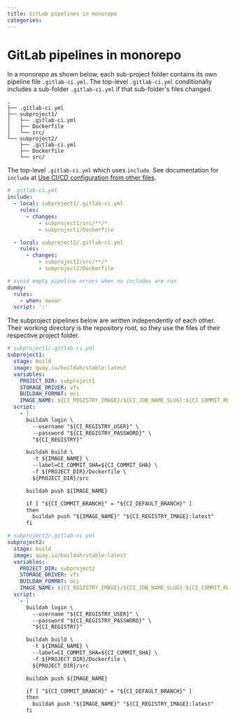 ```yaml
---
title: GitLab pipelines in monorepo
categories:
---
```


# GitLab pipelines in monorepo

In a monorepo as shown below, each sub-project folder contains its own pipeline file `.gitlab-ci.yml`. The top-level `.gitlab-ci.yml` conditionally includes a sub-folder `.gitlab-ci.yml` if that sub-folder's  files changed.

```
.
├── .gitlab-ci.yml
├── subproject1/
│   ├── .gitlab-ci.yml
│   ├── Dockerfile
│   └── src/
└── subproject2/
    ├── .gitlab-ci.yml
    ├── Dockerfile
    └── src/
```

The top-level `.gitlab-ci.yml` which uses `include`. See documentation for `include` at [Use CI/CD configuration from other files](https://docs.gitlab.com/ee/ci/yaml/includes.html).

```yaml
# .gitlab-ci.yml
include:
  - local: subproject1/.gitlab-ci.yml
    rules:
      - changes:
          - subproject1/src/**/*
          - subproject1/Dockerfile

  - local: subproject2/.gitlab-ci.yml
    rules:
      - changes:
          - subproject2/src/**/*
          - subproject2/Dockerfile

# avoid empty pipeline errors when no includes are run
dummy:
  rules:
    - when: never
  script: ':'
```

The subproject pipelines below are written independently of each other. Their working directory is the repository root, so they use the files of their respective project folder.

```yaml
# subproject1/.gitlab-ci.yml
subproject1:
  stage: build
  image: quay.io/buildah/stable:latest
  variables:
    PROJECT_DIR: subproject1
    STORAGE_DRIVER: vfs
    BUILDAH_FORMAT: oci
    IMAGE_NAME: ${CI_REGISTRY_IMAGE}/${CI_JOB_NAME_SLUG}:${CI_COMMIT_REF_SLUG}
  script:
    - |
      buildah login \
        --username "${CI_REGISTRY_USER}" \
        --password "${CI_REGISTRY_PASSWORD}" \
        "${CI_REGISTRY}"

      buildah build \
        -t ${IMAGE_NAME} \
        --label=CI_COMMIT_SHA=${CI_COMMIT_SHA} \
        -f ${PROJECT_DIR}/Dockerfile \
        ${PROJECT_DIR}/src

      buildah push ${IMAGE_NAME}

      if [ "${CI_COMMIT_BRANCH}" = "${CI_DEFAULT_BRANCH}" ]
      then
        buildah push "${IMAGE_NAME}" "${CI_REGISTRY_IMAGE}:latest"
      fi
```

```yaml
# subproject2/.gitlab-ci.yml
subproject2:
  stage: build
  image: quay.io/buildah/stable:latest
  variables:
    PROJECT_DIR: subproject2
    STORAGE_DRIVER: vfs
    BUILDAH_FORMAT: oci
    IMAGE_NAME: ${CI_REGISTRY_IMAGE}/${CI_JOB_NAME_SLUG}:${CI_COMMIT_REF_SLUG}
  script:
    - |
      buildah login \
        --username "${CI_REGISTRY_USER}" \
        --password "${CI_REGISTRY_PASSWORD}" \
        "${CI_REGISTRY}"

      buildah build \
        -t ${IMAGE_NAME} \
        --label=CI_COMMIT_SHA=${CI_COMMIT_SHA} \
        -f ${PROJECT_DIR}/Dockerfile \
        ${PROJECT_DIR}/src

      buildah push ${IMAGE_NAME}

      if [ "${CI_COMMIT_BRANCH}" = "${CI_DEFAULT_BRANCH}" ]
      then
        buildah push "${IMAGE_NAME}" "${CI_REGISTRY_IMAGE}:latest"
      fi
```
